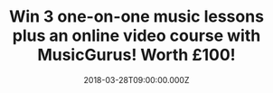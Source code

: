 ---
campaign-uuid: "c-9726f536-7a64-467f-bec4-94ded1dc42a4"
type: "Competition"
category: "Music"
date: "2018-03-28T09:00:00.000Z"
end-date: "2018-04-11T23:59:00.000Z"
disable-form: false
is_promoted: false
has_entry_page: true
title: "Win 3 one-on-one music lessons plus an online video course with MusicGurus!\
  \ Worth £100!"
competition-description: "<p>Calling all the musicians out there! We have a surprise\
  \ for you! Thanks to NME AAA and MusicGurus 3 music heroes could win a Rockschool\
  \ drum video course of their choice (or any other MusicGurus course) and 3 personal\
  \ online lessons from a friendly and expert teacher to set them off in the right\
  \ direction!</p> \r\n<p>Liking what you hear? Click on the link below for a chance\
  \ to win!</p>"
hero-header: "Win 3 one-on-one music lessons plus an online video course with MusicGurus!\
  \ Worth £100!"
terms-confirmation: "N/A"
banner-img: "https://assets.expresslyapp.com/asset-41c0aab7-43b7-49cf-8b33-2e2cdcca1cb0.png"
logo-left-href: "https://www.musicgurus.com/"
logo-left-image: "https://assets.expresslyapp.com/asset-78f189a4-1ce3-4c02-85c0-e96cd9039121.jpg"
logo-left-title: "MusicGurus"
bg-image-hero: "https://assets.expresslyapp.com/asset-e2379a2b-2fe8-465d-aa34-742d28aac117.png"
bg-image-first: "https://assets.expresslyapp.com/asset-40a1bbd9-5003-4989-a146-9c3e6ec8c909.png"
bg-image-second: "https://assets.expresslyapp.com/asset-21ce8266-be4b-468b-af07-e1d571e73120.png"
bg-image-third: "https://assets.expresslyapp.com/asset-28399afc-2090-46cc-ba49-026e196f5ee3.png"
section1-content: "<p>MusicGurus.com is the #1 place to learn music online! \r\nBeginners\
  \ just starting out and experienced musicians choose from 1000s of video lessons\
  \ across a range of instrument and styles taught by top teachers and contemporary\
  \ stars such as Katie Melua, Everything Everything and Radiohead.</p>\r\n<p>Students\
  \ learn anything from piano to electronic music production and more with HD video\
  \ lessons and get 1-2-1 personalized tutoring from awesome teachers anytime, anywhere.</p>"
section2-content: "MusicGurus has just released new courses for the ENTIRE drum syllabus\
  \ for the global leaders in contemporary music education and exams, Rockschool!\
  \ This means students can now join a community of hundreds of thousands of Rockschool\
  \ students and experience the full learning journey for drums!\r\n\r\n<img src=\"\
  https://aaa.nme.com/img/rockschool-logo.png?cb=623\" height=\"64\" width=\"200\"\
  >"
section3-content: "<p>Get ready, because NME AAA is partnering with them to give 3\
  \ lucky winners the chance of winning a Rockschool video course of their choice\
  \ and 3 personal online lessons from an expert teacher worth £100 each!<p/>\r\n\r\
  \n<p>Sounds amazing, right? Don’t miss out on this amazing opportunity and enter\
  \ below for a chance to win!</p> \r\n\r\n<p>Good luck!</p>"
entry-title: "Win 3 one-on-one music lessons plus an online video course with MusicGurus!"
entry-content: "<p>Enter the draw to win any MusicGurus online video course (including\
  \ the newest Rockschool Drums course) plus 3 personal lessons on MusicGurus by completing\
  \ the form below before 23:59 on 11 April 2018.</p>"
has-winner: false
winner-title: "CONGRATULATIONS to the first 2 winners: Maddie King & Theo Davey who\
  \ won an amazing course and lessons with MusicGurus!"
winner-banner: "https://assets.expresslyapp.com/asset-3262ddb8-ab92-4052-9639-81cfe4cf266a.jpg"
prize-description: "One of 3 \"Rockschool video course of choice including 3 personal\
  \ online lessons from an expert teacher\", indicatively worth £100 (depending on\
  \ the actual winner's choice of course and tutor)"
---